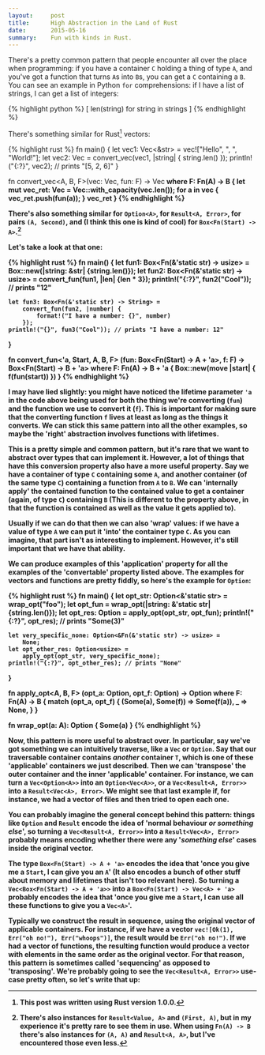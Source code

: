 ```yaml
---
layout:     post
title:      High Abstraction in the Land of Rust
date:       2015-05-16
summary:    Fun with kinds in Rust.
---
```


There's a pretty common pattern that people encounter all over the place when programming: if you have a container `C` holding a thing of type `A`, and you've got a function that turns `A`s into `B`s, you can get a `C` containing a `B`.
You can see an example in Python `for` comprehensions: if I have a list of strings, I can get a list of integers:

{% highlight python %} [ len(string) for string in strings ] {% endhighlight %}

There's something similar for Rust[^1] vectors:

[^1]: This post was written using Rust version 1.0.0.

{% highlight rust %}
fn main() 
{
    let vec1: Vec<&str> = vec!["Hello", ", ", "World!"];
    let vec2: Vec<usize> = convert_vec(vec1, |string| {
        string.len()
    });
    println!("{:?}", vec2); // prints "[5, 2, 6]"
}

fn convert_vec<A, B, F>(vec: Vec<A>, fun: F) -> Vec<B>
    where F: Fn(A) -> B
{
    let mut vec_ret: Vec<B> = Vec::with_capacity(vec.len());
    for a in vec {
        vec_ret.push(fun(a));
    }
    vec_ret
}
{% endhighlight %}

There's also something similar for `Option<A>`, for `Result<A, Error>`, for pairs `(A, Second)`, and (I think this one is kind of cool) for `Box<Fn(Start) -> A>`.[^2]

[^2]: There's also instances for `Result<Value, A>` and `(First, A)`, but in my experience it's pretty rare to see them in use. When using `Fn(A) -> B` there's also instances for `(A, A)` and `Result<A, A>`, but I've encountered those even less.

Let's take a look at that one:

{% highlight rust %}
fn main() 
{
    let fun1: Box<Fn(&'static str) -> usize> = 
        Box::new(|string: &str| {string.len()});
    let fun2: Box<Fn(&'static str) -> usize> = 
        convert_fun(fun1, |len| {len * 3});
    println!("{:?}", fun2("Cool")); // prints "12"

    let fun3: Box<Fn(&'static str) -> String> = 
        convert_fun(fun2, |number| {
            format!("I have a number: {}", number)
        });
    println!("{}", fun3("Cool")); // prints "I have a number: 12"
}

fn convert_fun<'a, Start, A, B, F>
    (fun: Box<Fn(Start) -> A + 'a>, f: F) -> 
        Box<Fn(Start) -> B + 'a>
    where F: Fn(A) -> B + 'a
{
    Box::new(move |start| {
        f(fun(start))
    })
}
{% endhighlight %}

I may have lied slightly: you might have noticed the lifetime parameter `'a` in the code above being used for both the thing we're converting (`fun`) and the function we use to convert it (`f`).
This is important for making sure that the converting function `f` lives at least as long as the things it converts.
We can stick this same pattern into all the other examples, so maybe the 'right' abstraction involves functions with lifetimes.

This is a pretty simple and common pattern, but it's rare that we want to abstract over types that can implement it.
However, a lot of things that have this conversion property also have a more useful property.
Say we have a container of type `C` containing some `A`, and another container (of the same type `C`) containing a function from `A` to `B`.
We can 'internally apply' the contained function to the contained value to get a container (again, of type `C`) containing `B`
(This is different to the property above, in that the function is contained as well as the value it gets applied to).

Usually if we can do that then we can also 'wrap' values: if we have a value of type `A` we can put it 'into' the container type `C`.
As you can imagine, that part isn't as interesting to implement.
However, it's still important that we have that ability.

We can produce examples of this 'application' property for all the examples of the 'convertable' property listed above.
The examples for vectors and functions are pretty fiddly, so here's the example for `Option`:

{% highlight rust %}
fn main() 
{
    let opt_str: Option<&'static str> = wrap_opt("foo");
    let opt_fun = wrap_opt(|string: &'static str| {string.len()});
    let opt_res: Option<usize> = apply_opt(opt_str, opt_fun);
    println!("{:?}", opt_res); // prints "Some(3)"

    let very_specific_none: Option<&Fn(&'static str) -> usize> =
        None;
    let opt_other_res: Option<usize> = 
        apply_opt(opt_str, very_specific_none);
    println!("{:?}", opt_other_res); // prints "None"
}

fn apply_opt<A, B, F>
    (opt_a: Option<A>, opt_f: Option<F>) -> Option<B>
    where F: Fn(A) -> B
{
    match (opt_a, opt_f) {
        (Some(a), Some(f)) => Some(f(a)),
        _                  => None,
    }
}

fn wrap_opt<A>(a: A): Option<A>
{
    Some(a)
}
{% endhighlight %}

Now, this pattern is more useful to abstract over. In particular, say we've got something we can intuitively traverse, like a `Vec` or `Option`.
Say that our traversable container contains _another_ container `T`, which is one of these 'applicable' containers we just described.
Then we can 'transpose' the outer container and the inner 'applicable' container.
For instance, we can turn a `Vec<Option<A>>` into an `Option<Vec<A>>`, or a `Vec<Result<A, Error>>` into a `Result<Vec<A>, Error>`.
We might see that last example if, for instance, we had a vector of files and then tried to open each one.

You can probably imagine the general concept behind this pattern:
things like `Option` and `Result` encode the idea of 'normal behaviour _or something else_', so turning a `Vec<Result<A, Error>>` into a `Result<Vec<A>, Error>` probably means encoding whether there were any '_something else_' cases inside the original vector.

The type `Box<Fn(Start) -> A + 'a>` encodes the idea that 'once you give me a `Start`, I can give you an `A`' 
(It also encodes a bunch of other stuff about memory and lifetimes that isn't too relevant here).
So turning a `Vec<Box<Fn(Start) -> A + 'a>>` into a `Box<Fn(Start) -> Vec<A> + 'a>` probably encodes the idea that 'once you give me a `Start`, I can use all these functions to give you a `Vec<A>`'.

Typically we construct the result in sequence, using the original vector of applicable containers.
For instance, if we have a vector `vec![Ok(1), Err("oh no!"), Err("whoops")]`, the result would be `Err("oh no!")`.
If we had a vector of functions, the resulting function would produce a vector with elements in the same order as the original vector.
For that reason, this pattern is sometimes called 'sequencing' as opposed to 'transposing'.
We're probably going to see the `Vec<Result<A, Error>>` use-case pretty often, so let's write that up:


